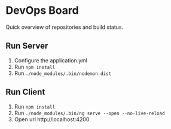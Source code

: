 # DevOps Board
Quick overview of repositories and build status. 

## Run Server
1. Configure the application.yml
2. Run ```npm install```
3. Run  ```./node_modules/.bin/nodemon dist```

## Run Client
1. Run ```npm install```
2. Run  ```./node_modules/.bin/ng serve --open --no-live-reload```
3. Open url http://localhost:4200